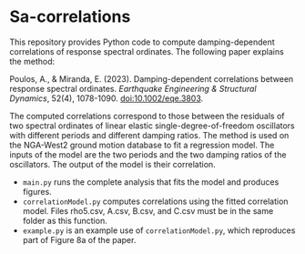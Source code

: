 # Sa-correlations
This repository provides Python code to compute damping-dependent correlations of response spectral ordinates. The following paper explains the method:

Poulos, A., & Miranda, E. (2023). Damping-dependent correlations between response spectral ordinates. _Earthquake Engineering & Structural Dynamics_, 52(4), 1078-1090. [doi:10.1002/eqe.3803](https://doi.org/10.1002/eqe.3803).

The computed correlations correspond to those between the residuals of two spectral ordinates of linear elastic single-degree-of-freedom oscillators with different periods and different damping ratios. The method is used on the NGA-West2 ground motion database to fit a regression model. The inputs of the model are the two periods and the two damping ratios of the oscillators. The output of the model is their correlation.

* `main.py` runs the complete analysis that fits the model and produces figures.
* `correlationModel.py` computes correlations using the fitted correlation model. Files rho5.csv, A.csv, B.csv, and C.csv must be in the same folder as this function.
* `example.py` is an example use of `correlationModel.py`, which reproduces part of Figure 8a of the paper.
